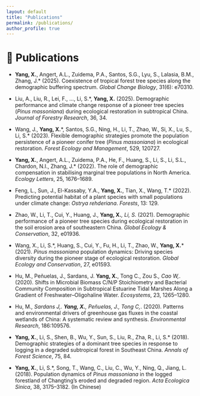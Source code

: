 ```yaml
---
layout: default
title: "Publications"
permalink: /publications/
author_profile: true
---
```


# 📝 Publications 
- **Yang, X.**, Angert, A.L., Zuidema, P.A., Santos, S.G., Lyu, S., Lalasia, B.M., Zhang, J.* (2025). Coexistence of tropical forest tree species along the demographic buffering spectrum. *Global Change Biology*, 31(6): e70310.

- Liu, A., Liu, R., Lei, F., …, Li, S.*, **Yang, X.** (2025). Demographic performance and climate change response of a pioneer tree species (_Pinus massoniana_) during ecological restoration in subtropical China. *Journal of Forestry Research*, 36, 34.

- Wang, J., **Yang, X.**\*, Santos, S.G., Ning, H., Li, T., Zhao, W., Si, X., Lu, S., Li, S.* (2023). Flexible demographic strategies promote the population persistence of a pioneer conifer tree (_Pinus massoniana_) in ecological restoration. *Forest Ecology and Management*, 529, 120727.

- **Yang, X.**, Angert, A.L., Zuidema, P.A., He, F., Huang, S., Li, S., Li, S.L., Chardon, N.I., Zhang, J.* (2022). The role of demographic compensation in stabilising marginal tree populations in North America. *Ecology Letters*, 25, 1676–1689.

- Feng, L., Sun, J., El-Kassaby, Y.A., **Yang, X.**, Tian, X., Wang, T.* (2022). Predicting potential habitat of a plant species with small populations under climate change: _Ostrya rehderiana_. *Forests*, 13: 129.

- Zhao, W., Li, T., Cui, Y., Huang, J., **Yang, X.***, Li, S.* (2021). Demographic performance of a pioneer tree species during ecological restoration in the soil erosion area of southeastern China. *Global Ecology & Conservation*, 32, e01936.

- Wang, X., Li, S.*, Huang, S., Cui, Y., Fu, H., Li, T., Zhao, W., **Yang, X.**\* (2021). _Pinus massoniana_ population dynamics: Driving species diversity during the pioneer stage of ecological restoration. *Global Ecology and Conservation*, 27, e01593.

- Hu, M., Peñuelas, J., Sardans, J. **Yang, X.**, Tong C., Zou S.*, Cao W,*. (2020). Shifts in Microbial Biomass C/N/P Stoichiometry and Bacterial Community Composition in Subtropical Estuarine Tidal Marshes Along a Gradient of Freshwater–Oligohaline Water. *Ecosystems*, 23, 1265–1280.

- Hu, M.*, Sardans J,.  **Yang, X.**, Peñuelas, J., Tong C,*. (2020). Patterns and environmental drivers of greenhouse gas fluxes in the coastal wetlands of China: A systematic review and synthesis. *Environmental Research*, 186:109576.

- **Yang, X.**, Li, S., Shen, B., Wu, Y., Sun, S., Liu, R., Zha, R., Li, S.* (2018). Demographic strategies of a dominant tree species in response to logging in a degraded subtropical forest in Southeast China. *Annals of Forest Science*, 75, 84.

- **Yang, X.**, Li, S.*, Song, T., Wang, C., Liu, C., Wu, Y., Ning, Q., Jiang, L. (2018). Population dynamics of _Pinus massoniana_ in the logged forestland of Changting’s eroded and degraded region. *Acta Ecologica Sinica*, 38, 3175–3182. (In Chinese)
